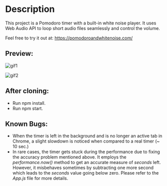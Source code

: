 # Description

This project is a Pomodoro timer with a built-in white noise player. It uses Web Audio API to loop short audio files seamlessly and control the volume.

Feel free to try it out at: https://pomodoroandwhitenoise.com/

## Preview:

![gif1](https://github.com/benyoon1/pomodoro-white-noise/assets/86860367/a94fc995-f211-4822-bb6f-510b022eeb96)

![gif2](https://github.com/benyoon1/pomodoro-white-noise/assets/86860367/a1732d21-5c13-4152-b340-568404273556)

## After cloning:

- Run npm install.
- Run npm start.

## Known Bugs:

- When the timer is left in the background and is no longer an active tab in Chrome, a slight slowdown is noticed when compared to a real timer (~ 10 sec.)
- In rare cases, the timer gets stuck during the performance due to fixing the accuracy problem mentioned above. It employs the _performance.now()_ method to get an accurate measure of _seconds_ left. However, it misbehaves sometimes by subtracting one more second which leads to the _seconds_ value going below zero. Please refer to the _App.js_ file for more details.
